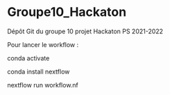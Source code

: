 # Groupe10_Hackaton
Dépôt Git du groupe 10 projet Hackaton PS 2021-2022


Pour lancer le workflow :



conda activate

conda install nextflow

nextflow run workflow.nf
